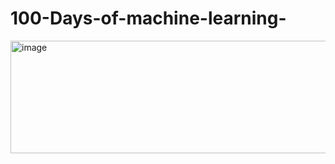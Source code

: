 # 100-Days-of-machine-learning-

<img width="586" height="180" alt="image" src="https://github.com/user-attachments/assets/f0a5ec94-1349-43e4-875b-2f55f4fa9b66" />

